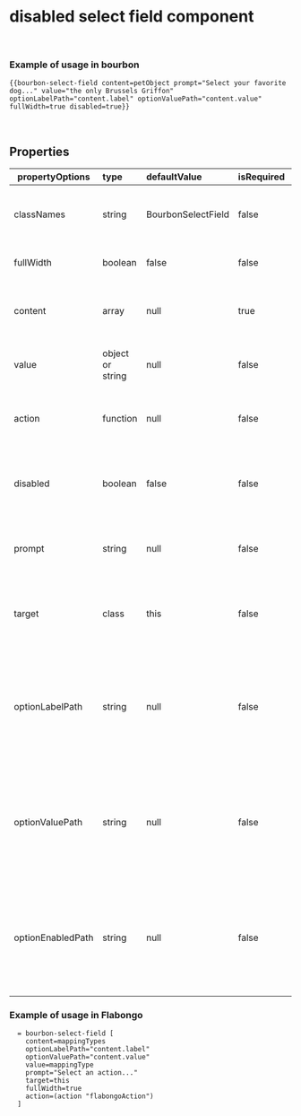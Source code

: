 
# disabled select field component

&nbsp;

### Example of usage in bourbon
```
{{bourbon-select-field content=petObject prompt="Select your favorite dog..." value="the only Brussels Griffon" optionLabelPath="content.label" optionValuePath="content.value" fullWidth=true disabled=true}}
```
&nbsp;

## Properties
| propertyOptions | type | defaultValue | isRequired | description | options |
|----------|:----------|:--------------|:------------|:-------------|:------|
| classNames | string | BourbonSelectField | false | can modify styles and spacing for the select field ||
| fullWidth | boolean | false| false| add 100% width for select field||
| content | array | null | true | list of content to be displayed in select field ||
| value | object or string | null | false | add if want to show default value on load||
| action | function | null | false | add if want to trigger an action on selection change||
| disabled | boolean | false | false | add if want to show the select field but not allow interaction with it||
| prompt | string | null | false | if you want a placehoder prompt to guide user| for example, "Select a Salesforce object..."|
| target | class | this | false | if you want change/pass in the context of the search select field ||
| optionLabelPath | string | null | false | passed in when value passed in is an object as to indicate where the label is defined within the value object ||
| optionValuePath | string | null | false | passed in when value passed in is an object as to indicate where the value is defined within the value object ||
| optionEnabledPath | string | null | false | passed in when value passed in is an object as to indicate where the enabled is defined within the value object ||

### Example of usage in Flabongo
```
  = bourbon-select-field [
    content=mappingTypes
    optionLabelPath="content.label"
    optionValuePath="content.value"
    value=mappingType
    prompt="Select an action..."
    target=this
    fullWidth=true
    action=(action "flabongoAction")
  ]
```

